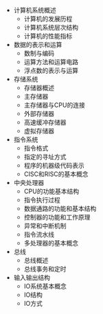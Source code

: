 * 计算机系统概述
  * 计算机的发展历程
  * 计算机系统层次结构
  * 计算机的性能指标
* 数据的表示和运算
  * 数制与编码
  * 运算方法和运算电路
  * 浮点数的表示与运算
* 存储系统
  * 存储器概述
  * 主存储器
  * 主存储器与CPU的连接
  * 外部存储器
  * 高速缓冲存储器
  * 虚拟存储器
* 指令系统
  * 指令格式
  * 指定的寻址方式
  * 程序的机器级代码表示
  * CISC和RISC的基本概念
* 中央处理器
  * CPU的功能基本结构
  * 指令执行过程
  * 数据通路的功能和基本结构
  * 控制器的功能和工作原理
  * 异常和中断机制
  * 指令流水线
  * 多处理器的基本概念
* 总线
  * 总线概述
  * 总线事务和定时
* 输入输出结构
  * IO系统基本概念
  * IO结构
  * IO方式

